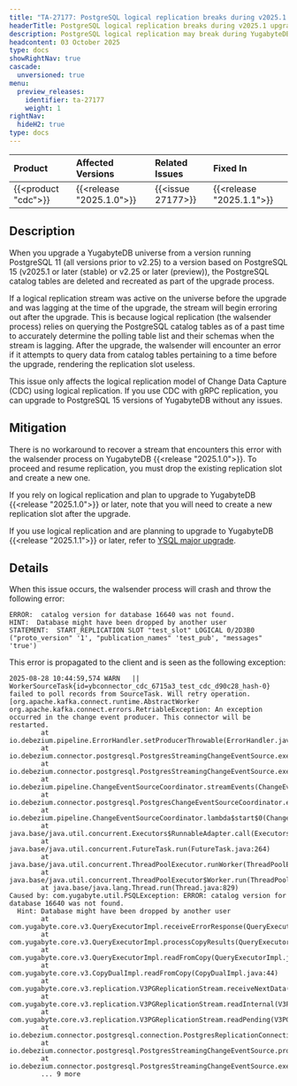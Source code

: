 ```yaml
---
title: "TA-27177: PostgreSQL logical replication breaks during v2025.1 upgrade"
headerTitle: PostgreSQL logical replication breaks during v2025.1 upgrade
description: PostgreSQL logical replication may break during YugabyteDB v2025.1 upgrade, potentially causing data replication failures and service disruption.
headcontent: 03 October 2025
type: docs
showRightNav: true
cascade:
  unversioned: true
menu:
  preview_releases:
    identifier: ta-27177
    weight: 1
rightNav:
  hideH2: true
type: docs
---
```


| Product |  Affected Versions  |  Related Issues   | Fixed In |
| :------ | :------------------ | :-------------    | :------- |
| {{<product "cdc">}} | {{<release "2025.1.0">}} | {{<issue 27177>}} | {{<release "2025.1.1">}} |

## Description

When you upgrade a YugabyteDB universe from a version running PostgreSQL 11 (all versions prior to v2.25) to a version based on PostgreSQL 15 (v2025.1 or later (stable) or v2.25 or later (preview)), the PostgreSQL catalog tables are deleted and recreated as part of the upgrade process.

If a logical replication stream was active on the universe before the upgrade and was lagging at the time of the upgrade, the stream will begin erroring out after the upgrade. This is because logical replication (the walsender process) relies on querying the PostgreSQL catalog tables as of a past time to accurately determine the polling table list and their schemas when the stream is lagging. After the upgrade, the walsender will encounter an error if it attempts to query data from catalog tables pertaining to a time before the upgrade, rendering the replication slot useless.

This issue only affects the logical replication model of Change Data Capture (CDC) using logical replication. If you use CDC with gRPC replication, you can upgrade to PostgreSQL 15 versions of YugabyteDB without any issues.

## Mitigation

There is no workaround to recover a stream that encounters this error with the walsender process on YugabyteDB {{<release "2025.1.0">}}. To proceed and resume replication, you must drop the existing replication slot and create a new one.

If you rely on logical replication and plan to upgrade to YugabyteDB {{<release "2025.1.0">}} or later, note that you will need to create a new replication slot after the upgrade.

If you use logical replication and are planning to upgrade to YugabyteDB {{<release "2025.1.1">}} or later, refer to [YSQL major upgrade](/stable/manage/ysql-major-upgrade-logical-replication/).

## Details

When this issue occurs, the walsender process will crash and throw the following error:

```output
ERROR:  catalog version for database 16640 was not found.
HINT:  Database might have been dropped by another user
STATEMENT:  START_REPLICATION SLOT "test_slot" LOGICAL 0/2D3B0 ("proto_version" '1', "publication_names" 'test_pub', "messages" 'true')
```

This error is propagated to the client and is seen as the following exception:

```output
2025-08-28 10:44:59,574 WARN   ||  WorkerSourceTask{id=ybconnector_cdc_6715a3_test_cdc_d90c28_hash-0} failed to poll records from SourceTask. Will retry operation.   [org.apache.kafka.connect.runtime.AbstractWorker
org.apache.kafka.connect.errors.RetriableException: An exception occurred in the change event producer. This connector will be restarted.
        at io.debezium.pipeline.ErrorHandler.setProducerThrowable(ErrorHandler.java:63)
        at io.debezium.connector.postgresql.PostgresStreamingChangeEventSource.execute(PostgresStreamingChangeEventSource.java:248)
        at io.debezium.connector.postgresql.PostgresStreamingChangeEventSource.execute(PostgresStreamingChangeEventSource.java:44)
        at io.debezium.pipeline.ChangeEventSourceCoordinator.streamEvents(ChangeEventSourceCoordinator.java:271)
        at io.debezium.connector.postgresql.PostgresChangeEventSourceCoordinator.executeChangeEventSources(PostgresChangeEventSourceCoordinator.java:100)
        at io.debezium.pipeline.ChangeEventSourceCoordinator.lambda$start$0(ChangeEventSourceCoordinator.java:137)
        at java.base/java.util.concurrent.Executors$RunnableAdapter.call(Executors.java:515)
        at java.base/java.util.concurrent.FutureTask.run(FutureTask.java:264)
        at java.base/java.util.concurrent.ThreadPoolExecutor.runWorker(ThreadPoolExecutor.java:1128)
        at java.base/java.util.concurrent.ThreadPoolExecutor$Worker.run(ThreadPoolExecutor.java:628)
        at java.base/java.lang.Thread.run(Thread.java:829)
Caused by: com.yugabyte.util.PSQLException: ERROR: catalog version for database 16640 was not found.
  Hint: Database might have been dropped by another user
        at com.yugabyte.core.v3.QueryExecutorImpl.receiveErrorResponse(QueryExecutorImpl.java:2675)
        at com.yugabyte.core.v3.QueryExecutorImpl.processCopyResults(QueryExecutorImpl.java:1263)
        at com.yugabyte.core.v3.QueryExecutorImpl.readFromCopy(QueryExecutorImpl.java:1163)
        at com.yugabyte.core.v3.CopyDualImpl.readFromCopy(CopyDualImpl.java:44)
        at com.yugabyte.core.v3.replication.V3PGReplicationStream.receiveNextData(V3PGReplicationStream.java:160)
        at com.yugabyte.core.v3.replication.V3PGReplicationStream.readInternal(V3PGReplicationStream.java:125)
        at com.yugabyte.core.v3.replication.V3PGReplicationStream.readPending(V3PGReplicationStream.java:82)
        at io.debezium.connector.postgresql.connection.PostgresReplicationConnection$1.readPending(PostgresReplicationConnection.java:669)
        at io.debezium.connector.postgresql.PostgresStreamingChangeEventSource.processMessages(PostgresStreamingChangeEventSource.java:283)
        at io.debezium.connector.postgresql.PostgresStreamingChangeEventSource.execute(PostgresStreamingChangeEventSource.java:245)
        ... 9 more
```
